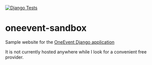 [![Django Tests](https://github.com/gchazot/oneevent-sandbox/actions/workflows/run-tests.yml/badge.svg?branch=master)](https://github.com/gchazot/oneevent-sandbox/actions/workflows/run-tests.yml)

# oneevent-sandbox
Sample website for the [OneEvent Django application](https://github.com/gchazot/OneEvent)

It is not currently hosted anywhere while I look for a convenient free provider.
